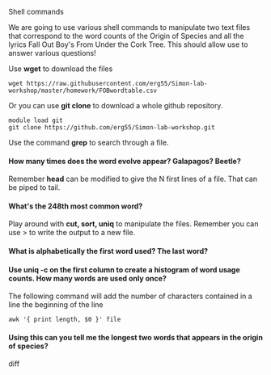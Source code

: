 Shell commands

We are going to use various shell commands to manipulate two text files that correspond to the word counts of the Origin of Species and all the lyrics Fall Out Boy's From Under the Cork Tree. This should allow use to answer various questions!  

Use **wget** to download the files

``` 
wget https://raw.githubusercontent.com/erg55/Simon-lab-workshop/master/homework/FOBwordtable.csv
```
Or you can use **git clone** to download a whole github repository.

``` 
module load git
git clone https://github.com/erg55/Simon-lab-workshop.git
``` 
Use the command **grep** to search through a file.

#### How many times does the word evolve appear? Galapagos? Beetle?

Remember **head** can be modified to give the N first lines of a file. That can be piped to tail. 
#### What's the 248th most common word?

Play around with **cut, sort, uniq** to manipulate the files. Remember you can use \> to write the output to a new file.

#### What is alphabetically the first word used? The last word? 

#### Use uniq -c on the first column to create a histogram of word usage counts. How many words are used only once? 

The following command will add the number of characters contained in a line the beginning of the line
``` 
awk '{ print length, $0 }' file 
``` 

#### Using this can you tell me the longest two words that appears in the origin of species?


diff
